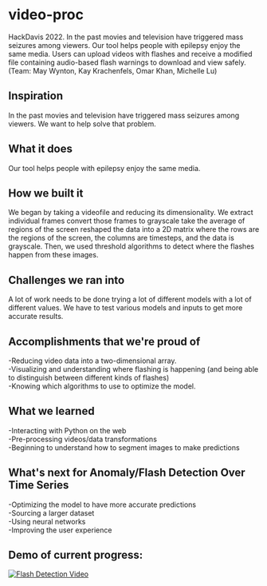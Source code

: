 # video-proc
HackDavis 2022. In the past movies and television have triggered mass seizures among viewers. Our tool helps people with epilepsy enjoy the same media. Users can upload videos with flashes and receive a modified file containing audio-based flash warnings to download and view safely. (Team: May Wynton, Kay Krachenfels, Omar Khan, Michelle Lu) 

## Inspiration
In the past movies and television have triggered mass seizures among viewers. We want to help solve that problem.

## What it does
Our tool helps people with epilepsy enjoy the same media. 

## How we built it
We began by taking a videofile and reducing its dimensionality. We extract individual frames convert those frames to grayscale take the average of regions of the screen reshaped the data into a 2D matrix where the rows are the regions of the screen, the columns are timesteps, and the data is grayscale. Then, we used threshold algorithms to detect where the flashes happen from these images. 

## Challenges we ran into
A lot of work needs to be done trying a lot of different models with a lot of different values. We have to test various models and inputs to get more accurate results.

## Accomplishments that we're proud of
-Reducing video data into a two-dimensional array.  
-Visualizing and understanding where flashing is happening (and being able to distinguish between different kinds of flashes)  
-Knowing which algorithms to use to optimize the model.

## What we learned
-Interacting with Python on the web  
-Pre-processing videos/data transformations  
-Beginning to understand how to segment images to make predictions

## What's next for Anomaly/Flash Detection Over Time Series
-Optimizing the model to have more accurate predictions  
-Sourcing a larger dataset  
-Using neural networks  
-Improving the user experience  

## Demo of current progress:
[![Flash Detection Video](http://img.youtube.com/vi/bHZZutex_A0/0.jpg)](http://www.youtube.com/watch?v=bHZZutex_A0 "Anomaly/Flash Detection Over Time Series")
